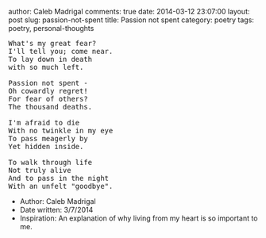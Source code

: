 author: Caleb Madrigal
comments: true
date: 2014-03-12 23:07:00
layout: post
slug: passion-not-spent
title: Passion not spent
category: poetry
tags: poetry, personal-thoughts

<pre>
What's my great fear?
I'll tell you; come near.
To lay down in death
with so much left.

Passion not spent -
Oh cowardly regret!
For fear of others?
The thousand deaths.

I'm afraid to die
With no twinkle in my eye
To pass meagerly by
Yet hidden inside.     

To walk through life
Not truly alive
And to pass in the night
With an unfelt "goodbye".
</pre>

* Author: Caleb Madrigal
* Date written: 3/7/2014
* Inspiration: An explanation of why living from my heart is so important to me.

